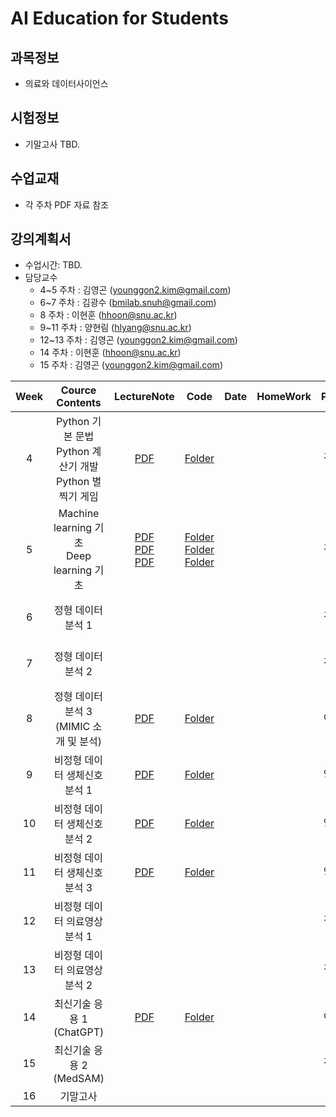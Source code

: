 # AI Education for Students

## 과목정보
- 의료와 데이터사이언스
  
## 시험정보
- 기말고사 TBD.

## 수업교재
- 각 주차 PDF 자료 참조

## 강의계획서
- 수업시간: TBD. 
- 담당교수
  - 4~5 주차 : 김영곤 (younggon2.kim@gmail.com)
  - 6~7 주차 : 김광수 (bmilab.snuh@gmail.com)
  - 8 주차 : 이현훈 (hhoon@snu.ac.kr)
  - 9~11 주차 : 양현림 (hlyang@snu.ac.kr)
  - 12~13 주차 : 김영곤 (younggon2.kim@gmail.com)
  - 14 주차 : 이현훈 (hhoon@snu.ac.kr)
  - 15 주차 : 김영곤 (younggon2.kim@gmail.com)

| Week | Cource Contents | LectureNote | Code | Date | HomeWork | Prof. |
|:---:|:---:|:---:|:---:|:---:|:---:|:---:|
| 4 | Python 기본 문법 <br> Python 계산기 개발 <br> Python 별찍기 게임| [PDF](https://github.com/SNUH-AIeducation/SNU-AI-Education-for-Students/blob/main/LectureNotes/Week%204/Python_%EA%B8%B0%EC%B4%88_DY01.pdf) | [Folder](https://github.com/SNUH-AIeducation/SNU-AI-Education-for-Students/tree/main/LectureCodes/Week%204) |  | | Pf. 김영곤 |
| 5 | Machine learning 기초 <br> Deep learning 기초 | [PDF](https://github.com/SNUH-AIeducation/SNU-AI-Education-for-Students/blob/main/LectureNotes/Week%205/Python_ML_%EA%B0%9C%EB%85%90%EA%B3%BC_%EC%8B%A4%EC%8A%B5_DY01.pdf) <br>[PDF](https://github.com/SNUH-AIeducation/SNU-AI-Education-for-Students/blob/main/LectureNotes/Week%205/Python_DL_%EA%B0%9C%EB%85%90%EA%B3%BC_%EC%8B%A4%EC%8A%B5_Part1_DY01.pdf)<br>[PDF](https://github.com/SNUH-AIeducation/SNU-AI-Education-for-Students/blob/main/LectureNotes/Week%205/Python_DL_%EA%B0%9C%EB%85%90%EA%B3%BC_%EC%8B%A4%EC%8A%B5_Part2_DY01.pdf)| [Folder](https://github.com/SNUH-AIeducation/SNU-AI-Education-for-Students/tree/main/LectureCodes/Week%205/Python_ML_%EA%B0%9C%EB%85%90%EA%B3%BC_%EC%8B%A4%EC%8A%B5%EC%9E%90%EB%A3%8C_DY01) <br> [Folder](https://github.com/SNUH-AIeducation/SNU-AI-Education-for-Students/tree/main/LectureCodes/Week%205/Python_DL_%EA%B0%9C%EB%85%90%EA%B3%BC_%EC%8B%A4%EC%8A%B5_Part1_DY01) <br> [Folder](https://github.com/SNUH-AIeducation/SNU-AI-Education-for-Students/tree/main/LectureCodes/Week%205/Python_DL_%EA%B0%9C%EB%85%90%EA%B3%BC_%EC%8B%A4%EC%8A%B5_Part2_DY01)|  | | Pf. 김영곤 |
| 6 | 정형 데이터 분석 1 |  | |  |  | Pf. 김광수 |
| 7 | 정형 데이터 분석 2 |  | |  |  | Pf. 김광수 |
| 8 | 정형 데이터 분석 3 <br> (MIMIC 소개 및 분석) | [PDF](https://github.com/SNUH-AIeducation/SNU-AI-Education-for-Students/blob/main/LectureNotes/Week%208/%EC%A0%95%ED%98%95%EB%8D%B0%EC%9D%B4%ED%84%B0%EB%B6%84%EC%84%9D3(MIMIC).pdf) | [Folder](https://github.com/SNUH-AIeducation/SNU-AI-Education-for-Students/tree/main/LectureCodes/Week%208)|  |  | Pf. 이현훈 |
| 9 | 비정형 데이터 생체신호 분석 1 | [PDF](https://github.com/SNUH-AIeducation/SNU-AI-Education-for-Students/blob/main/LectureNotes/Week%209/%EC%9D%98%EB%A3%8C%EC%99%80%20%EB%8D%B0%EC%9D%B4%ED%84%B0%EC%82%AC%EC%9D%B4%EC%96%B8%EC%8A%A4_9%EC%A3%BC%EC%B0%A8_%EC%83%9D%EC%B2%B4%EC%8B%A0%ED%98%B8%EC%A0%84%EC%B2%98%EB%A6%AC.pdf) | [Folder](https://github.com/SNUH-AIeducation/SNU-AI-Education-for-Students/tree/main/LectureCodes/Week%209) |  |  | Pf. 양현림 |
| 10 | 비정형 데이터 생체신호 분석 2 | [PDF](https://github.com/SNUH-AIeducation/SNU-AI-Education-for-Students/blob/main/LectureNotes/Week%2010/%EC%9D%98%EB%A3%8C%EC%99%80%20%EB%8D%B0%EC%9D%B4%ED%84%B0%EC%82%AC%EC%9D%B4%EC%96%B8%EC%8A%A4_10%EC%A3%BC%EC%B0%A8_%EC%83%9D%EC%B2%B4%EC%8B%A0%ED%98%B8AI%EB%AA%A8%EB%8D%B8%EB%A7%811.pdf) | [Folder](https://github.com/SNUH-AIeducation/SNU-AI-Education-for-Students/tree/main/LectureCodes/Week%2010) |  |  | Pf. 양현림 |
| 11 | 비정형 데이터 생체신호 분석 3 | [PDF](https://github.com/SNUH-AIeducation/SNU-AI-Education-for-Students/blob/main/LectureNotes/Week%2011/%EC%9D%98%EB%A3%8C%EC%99%80%20%EB%8D%B0%EC%9D%B4%ED%84%B0%EC%82%AC%EC%9D%B4%EC%96%B8%EC%8A%A4_11%EC%A3%BC%EC%B0%A8_%EC%83%9D%EC%B2%B4%EC%8B%A0%ED%98%B8AI%EB%AA%A8%EB%8D%B8%EB%A7%812.pdf) | [Folder](https://github.com/SNUH-AIeducation/SNU-AI-Education-for-Students/tree/main/LectureCodes/Week%2011) |  |  | Pf. 양현림 |
| 12 | 비정형 데이터 의료영상 분석 1 |  | |  |  | Pf. 김영곤 |
| 13 | 비정형 데이터 의료영상 분석 2 |  | |  |  | Pf. 김영곤 |
| 14 | 최신기술 응용 1 (ChatGPT) | [PDF](https://github.com/SNUH-AIeducation/SNU-AI-Education-for-Students/blob/main/LectureNotes/Week%2014/%EC%B5%9C%EC%8B%A0%EA%B8%B0%EC%88%A0%EC%9D%91%EC%9A%A92(ChatGPT).pdf) | [Folder](https://github.com/SNUH-AIeducation/SNU-AI-Education-for-Students/tree/main/LectureCodes/Week%2014) |  |  | Pf. 이현훈 |
| 15 | 최신기술 응용 2 (MedSAM) |  | |  |  | Pf. 김영곤 |
| 16 | 기말고사 |  | |  |  | - |

